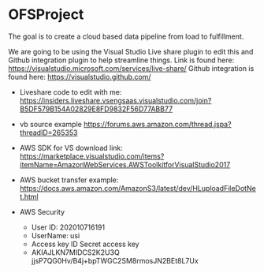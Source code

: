 
# OFSProject
The goal is to create a cloud based data pipeline from load to fulfillment.

We are going to be using the Visual Studio Live share plugin to edit this and Github integration plugin to help streamline things.
Link is found here: https://visualstudio.microsoft.com/services/live-share/
Github integration is found here: https://visualstudio.github.com/

 - Liveshare code to edit with me: https://insiders.liveshare.vsengsaas.visualstudio.com/join?B5DF579B154A02829E8FD9832F56D77ABB77

 - vb source example https://forums.aws.amazon.com/thread.jspa?threadID=265353

  - AWS SDK for VS download link: https://marketplace.visualstudio.com/items?itemName=AmazonWebServices.AWSToolkitforVisualStudio2017
  
  - AWS bucket transfer example: https://docs.aws.amazon.com/AmazonS3/latest/dev/HLuploadFileDotNet.html

  - AWS Security
      - User ID: 202010716191
      - UserName: usi
      - Access key ID	Secret access key
      - AKIAJLKN7MIDCS2K2U3Q	jjsP7QG0Hv/B4j+bpTWGC2SM8rmosJN2BEt8L7Ux
